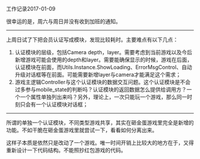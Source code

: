 工作记录2017-01-09

很幸运的是，周六与周日并没有收到加班的通知。

----

上周日试了下把会员认证写成模块，发现比较耗时。主要难点有以下几点：

1. 认证模块的层级，包括Camera depth，layer。需要考虑到当前游戏以及今后新增游戏可能会使用的depth和layer。需要能确保显示的时候，游戏在后面，认证模块在前面，而Utils.Instance.ShowLoading、ErrorMsgControl、自动升级对话框等在前面。可能需要新增layer与camera才能满足这个需求；
2. 游戏主逻辑Controller与这个认证模块的数据交互问题。这个认证模块是不会过多参与mobile_state的判断吗？认证模块的返回数据怎么提供给调用方？一个一个属性单独列出来吗？另外，理论上，一次只能玩一个游戏，那么同一时刻只会有一个认证模块对话框；

----

所谓的单独一个认证模块，不同类型游戏共享，其实在砸金蛋游戏里完全是新增的功能。不如干脆在砸金蛋游戏里就尝试一下，看看如何分离出来。

这样子本质是依然只是改动了一个游戏。唯一时间开销上比较大的地方在于，又得重新设计一下代码结构。不能照抄红包游戏的代码。